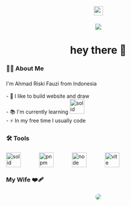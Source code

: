 ###

<div align="center">
  <!--<img src="https://img.shields.io/static/v1?message=LinkedIn&logo=linkedin&label=&color=0077B5&logoColor=white&labelColor=&style=for-the-badge" height="25" alt="linkedin logo"  />-->
  <a href="https://youtube.com/@riski-dev">
  <img src="https://img.shields.io/static/v1?message=Youtube&logo=youtube&label=&color=FF0000&logoColor=white&labelColor=&style=for-the-badge" height="25" alt="youtube logo"  />
  </a>
</div>

###

<div align="center">
  <img src="https://visitor-badge.laobi.icu/badge?page_id=maurodesouza.maurodesouza&"  />
</div>

###

<h1 align="center">hey there 👋</h1>

###

<h3 align="left">👩‍💻  About Me</h3>

###

<p align="left">I'm Ahmad Riski Fauzi from Indonesia<br>
  <br>- 🔭 I like to build website and draw
  <br>- 📚 I'm currently learning <img src="https://cdn.jsdelivr.net/gh/devicons/devicon@latest/icons/solidjs/solidjs-original.svg" height="40" alt="solid logo"/>
  <br>- ⚡ In my free time I usually code</p>

###

<h3 align="left">🛠 Tools</h3>

###


<div align="left" style="
  display: flex;
  gap: 50px;
">
  <img src="https://cdn.jsdelivr.net/gh/devicons/devicon@latest/icons/solidjs/solidjs-original.svg" height="40" alt="solid logo"/>
  <img src="https://cdn.jsdelivr.net/gh/devicons/devicon@latest/icons/pnpm/pnpm-original.svg" height="40" alt="pnpm logo"/>
  <img src="https://cdn.jsdelivr.net/gh/devicons/devicon@latest/icons/nodejs/nodejs-original-wordmark.svg" height="40" alt="node logo"  />
  <img src="https://cdn.jsdelivr.net/gh/devicons/devicon@latest/icons/vitejs/vitejs-original.svg" height="40" alt="vite logo"/>
</div>


  
          
          

###

<h3 align="left">My Wife ❤‍🩹</h3>

###

<div align="center">
  <img src="https://s3.zerochan.net/240/38/34/3486738.avif" style="border-radius: 2em;"/>
</div>

###
